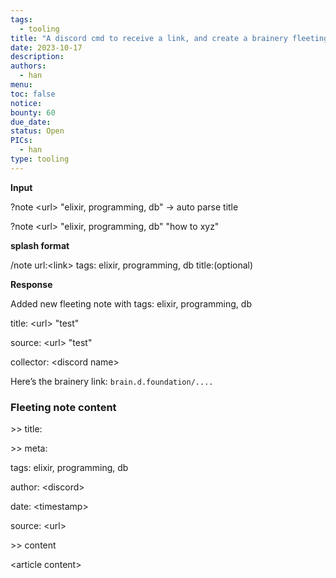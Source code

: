```yaml
---
tags:
  - tooling
title: "A discord cmd to receive a link, and create a brainery fleeting note"
date: 2023-10-17
description:
authors:
  - han
menu:
toc: false
notice:
bounty: 60
due_date:
status: Open
PICs:
  - han
type: tooling
---
```


**Input**

?note \<url\> "elixir, programming, db" → auto parse title

?note \<url\> "elixir, programming, db" "how to xyz"

**splash format**

/note url:\<link\> tags: elixir, programming, db title:(optional)

**Response**

Added new fleeting note with tags: elixir, programming, db

title: \<url\> "test"

source: \<url\> "test"

collector: \<discord name\>

Here’s the brainery link: `brain.d.foundation/....`

### **Fleeting note content**

\>\> title:

\>\> meta:

tags: elixir, programming, db

author: \<discord\>

date: \<timestamp\>

source: \<url\>

\>\> content

\<article content\>
